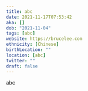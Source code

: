 ```yaml
---
title: abc
date: 2021-11-17T07:53:42
aka: []
dob: "2021-11-04"
tags: [abc]
website: https://brucelee.com
ethnicity: [Chinese]
birthLocation: ""
location: [abc]
twitter: ""
draft: false
---
```


abc